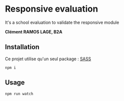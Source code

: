 # Responsive evaluation

It's a school evaluation to validate the responsive module

**Clément RAMOS LAGE, B2A**

## Installation

Ce projet utilise qu'un seul package : [SASS](https://sass-lang.com/)

```node
npm i
```

## Usage

```node
npm run watch
```
